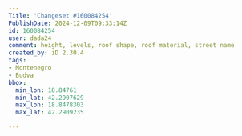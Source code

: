 ```yaml
---
Title: 'Changeset #160084254'
PublishDate: 2024-12-09T09:33:14Z
id: 160084254
user: dada24
comment: height, levels, roof shape, roof material, street name
created_by: iD 2.30.4
tags:
- Montenegro
- Budva
bbox:
  min_lon: 18.84761
  min_lat: 42.2907629
  max_lon: 18.8478303
  max_lat: 42.2909235

---
```

